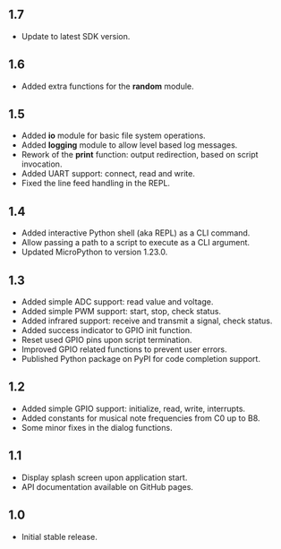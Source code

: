## 1.7

* Update to latest SDK version.

## 1.6

* Added extra functions for the **random** module.

## 1.5

* Added **io** module for basic file system operations.
* Added **logging** module to allow level based log messages.
* Rework of the **print** function: output redirection, based on script invocation.
* Added UART support: connect, read and write.
* Fixed the line feed handling in the REPL.

## 1.4

* Added interactive Python shell (aka REPL) as a CLI command.
* Allow passing a path to a script to execute as a CLI argument.
* Updated MicroPython to version 1.23.0.

## 1.3

* Added simple ADC support: read value and voltage.
* Added simple PWM support: start, stop, check status.
* Added infrared support: receive and transmit a signal, check status.
* Added success indicator to GPIO init function.
* Reset used GPIO pins upon script termination.
* Improved GPIO related functions to prevent user errors.
* Published Python package on PyPI for code completion support.

## 1.2

* Added simple GPIO support: initialize, read, write, interrupts.
* Added constants for musical note frequencies from C0 up to B8.
* Some minor fixes in the dialog functions.

## 1.1

* Display splash screen upon application start.
* API documentation available on GitHub pages.

## 1.0

* Initial stable release.
